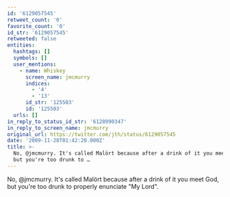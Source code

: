 ```yaml
---
id: '6129057545'
retweet_count: '0'
favorite_count: '0'
id_str: '6129057545'
retweeted: false
entities:
  hashtags: []
  symbols: []
  user_mentions:
    - name: Whiskey
      screen_name: jmcmurry
      indices:
        - '4'
        - '13'
      id_str: '125503'
      id: '125503'
  urls: []
in_reply_to_status_id_str: '6128990347'
in_reply_to_screen_name: jmcmurry
original_url: https://twitter.com/jth/status/6129057545
date: '2009-11-28T01:42:20.000Z'
title: >-
  No, @jmcmurry. It's called Malört because after a drink of it you meet God,
  but you're too drunk to …
---
```


No, @jmcmurry. It's called Malört because after a drink of it you meet God, but you're too drunk to properly enunciate "My Lord".